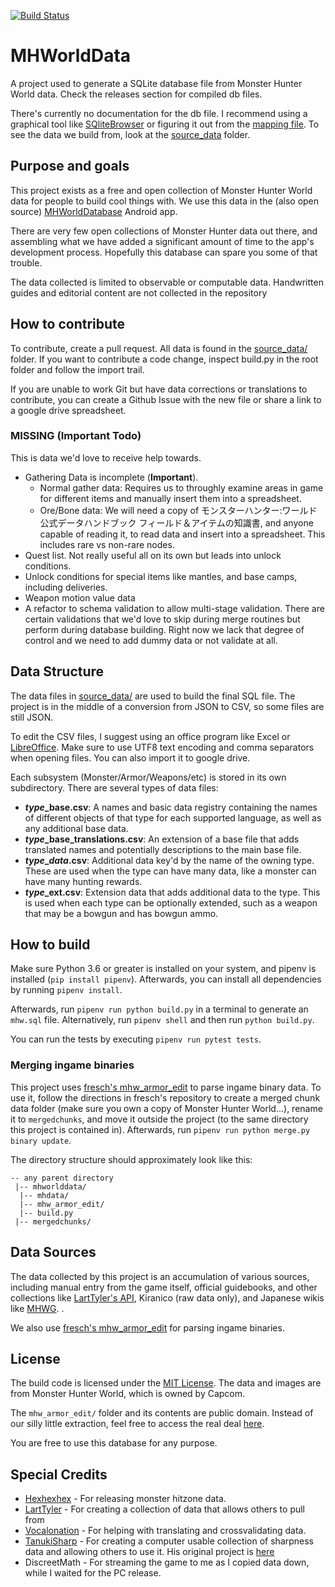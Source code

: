 [![Build Status](https://travis-ci.org/gatheringhallstudios/MHWorldData.svg?branch=master)](https://travis-ci.org/gatheringhallstudios/MHWorldData)

# MHWorldData
A project used to generate a SQLite database file from Monster Hunter World data. Check the releases section for compiled db files.

There's currently no documentation for the db file. I recommend using a graphical tool like [SQliteBrowser](http://sqlitebrowser.org/) or figuring it out from the [mapping file](https://github.com/gatheringhallstudios/MHWorldData/blob/master/mhdata/sql/mappings.py). To see the data we build from, look at the [source_data](https://github.com/gatheringhallstudios/MHWorldData/tree/master/source_data) folder.

## Purpose and goals
This project exists as a free and open collection of Monster Hunter World data for people to build cool things with. We use this data in the (also open source) [MHWorldDatabase](https://github.com/gatheringhallstudios/MHWorldDatabase) Android app.

There are very few open collections of Monster Hunter data out there, and assembling what we have added a significant amount of time to the app's development process. Hopefully this database can spare you some of that trouble.

The data collected is limited to observable or computable data. Handwritten guides and editorial content are not collected in the repository

## How to contribute
To contribute, create a pull request. All data is found in the [source_data/](https://github.com/gatheringhallstudios/MHWorldData/tree/master/source_data) folder. If you want to contribute a code change, inspect build.py in the root folder and follow the import trail.

If you are unable to work Git but have data corrections or translations to contribute, you can create a Github Issue with the new file or share a link to a google drive spreadsheet.

### MISSING (Important Todo)
This is data we'd love to receive help towards.
- Gathering Data is incomplete (**Important**).
  - Normal gather data: Requires us to throughly examine areas in game for different items and manually insert them into a spreadsheet.
  - Ore/Bone data: We will need a copy of モンスターハンター:ワールド 公式データハンドブック フィールド＆アイテムの知識書, and anyone capable of reading it, to read data and insert into a spreadsheet. This includes rare vs non-rare nodes.
- Quest list. Not really useful all on its own but leads into unlock conditions.
- Unlock conditions for special items like mantles, and base camps, including deliveries.
- Weapon motion value data
- A refactor to schema validation to allow multi-stage validation. There are certain validations that we'd love to skip during merge routines but perform during database building. Right now we lack that degree of control and we need to add dummy data or not validate at all.

## Data Structure
The data files in [source_data/](https://github.com/gatheringhallstudios/MHWorldData/tree/master/source_data) are used to build the final SQL file. The project is in the middle of a conversion from JSON to CSV, so some files are still JSON.

To edit the CSV files, I suggest using an office program like Excel or [LibreOffice](https://www.libreoffice.org/). Make sure to use UTF8 text encoding and comma separators when opening files. You can also import it to google drive.

Each subsystem (Monster/Armor/Weapons/etc) is stored in its own subdirectory. There are several types of data files:
- ***type*_base.csv**: A names and basic data registry containing the names of different objects of that type for each supported language, as well as any additional base data.
- ***type*_base_translations.csv**: An extension of a base file that adds translated names and potentially descriptions to the main base file.
- ***type*_*data*.csv**: Additional data key'd by the name of the owning type. These are used when the type can have many data, like a monster can have many hunting rewards.
- ***type*_ext.csv**: Extension data that adds additional data to the type. This is used when each type can be optionally extended, such as a weapon that may be a bowgun and has bowgun ammo.

## How to build
Make sure Python 3.6 or greater is installed on your system, and pipenv is installed (`pip install pipenv`). Afterwards, you can install all dependencies by running `pipenv install`.

Afterwards, run `pipenv run python build.py` in a terminal to generate an `mhw.sql` file. Alternatively, run `pipenv shell` and then run `python build.py`.

You can run the tests by executing `pipenv run pytest tests`.

### Merging ingame binaries
This project uses [fresch's mhw_armor_edit](https://github.com/fre-sch/mhw_armor_edit) to parse ingame binary data. To use it, follow the directions in fresch's repository to create a merged chunk data folder (make sure you own a copy of Monster Hunter World...), rename it to `mergedchunks`, and move it outside the project (to the same directory this project is contained in). Afterwards, run `pipenv run python merge.py binary update`.

The directory structure should approximately look like this:

```
-- any parent directory
 |-- mhworlddata/
  |-- mhdata/
  |-- mhw_armor_edit/
  |-- build.py
 |-- mergedchunks/
```

## Data Sources
The data collected by this project is an accumulation of various sources, including manual entry from the game itself, official guidebooks, and other collections like [LartTyler's API](https://github.com/LartTyler/MHWDB-Docs/wiki), Kiranico (raw data only), and Japanese wikis like [MHWG](http://mhwg.org/). .

We also use [fresch's mhw_armor_edit](https://github.com/fre-sch/mhw_armor_edit) for parsing ingame binaries.

## License
The build code is licensed under the [MIT License](http://opensource.org/licenses/mit-license.php). The data and images are from Monster Hunter World, which is owned by Capcom.

The `mhw_armor_edit/` folder and its contents are public domain. Instead of our silly little extraction, feel free to access the real deal [here](https://github.com/fre-sch/mhw_armor_edit).

You are free to use this database for any purpose.

## Special Credits
- [Hexhexhex](https://twitter.com/MHhexhexhex) - For releasing monster hitzone data.
- [LartTyler](https://github.com/LartTyler/MHWDB-Docs/wiki) - For creating a collection of data that allows others to pull from
- [Vocalonation](https://github.com/ahctang) - For helping with translating and crossvalidating data.
- [TanukiSharp](https://github.com/TanukiSharp/) - For creating a computer usable collection of sharpness data and allowing others to use it. His original project is [here](https://github.com/TanukiSharp/MHWSharpnessExtractor)
- DiscreetMath - For streaming the game to me as I copied data down, while I waited for the PC release.
